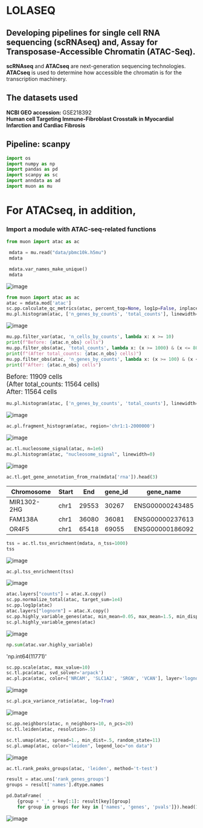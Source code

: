# **LOLASEQ**

## **Developing pipelines for single cell RNA sequencing (scRNAseq) and, Assay for Transposase-Accessible Chromatin (ATAC-Seq)**.

**scRNAseq** and **ATACseq** are next-generation sequencing technologies.
**ATACseq** is used to determine how accessible the chromatin is for the transcription machinery.
  
## The datasets used

**NCBI GEO accession:** GSE218392  
**Human cell Targeting Immune-Fibroblast Crosstalk in Myocardial Infarction and Cardiac Fibrosis**

## Pipeline: scanpy
```python
import os  
import numpy as np  
import pandas as pd  
import scanpy as sc 
import anndata as ad
import muon as mu
```
 # For ATACseq, in addition,
 ### Import a module with ATAC-seq-related functions
 ```python
from muon import atac as ac

  mdata = mu.read("data/pbmc10k.h5mu")
  mdata

  mdata.var_names_make_unique()
  mdata
  ```

![image](https://github.com/user-attachments/assets/c549248f-e0da-4357-8da9-e396cd81b633)

```python
from muon import atac as ac
atac = mdata.mod['atac']
sc.pp.calculate_qc_metrics(atac, percent_top=None, log1p=False, inplace=True)
mu.pl.histogram(atac, ['n_genes_by_counts', 'total_counts'], linewidth=0)
```
![image](https://github.com/user-attachments/assets/d58edd9c-4f0a-41e9-bc20-969d2ff43824)

```python
mu.pp.filter_var(atac, 'n_cells_by_counts', lambda x: x >= 10)
print(f"Before: {atac.n_obs} cells")
mu.pp.filter_obs(atac, 'total_counts', lambda x: (x >= 1000) & (x <= 80000))
print(f"(After total_counts: {atac.n_obs} cells)")
mu.pp.filter_obs(atac, 'n_genes_by_counts', lambda x: (x >= 100) & (x <= 30000))
print(f"After: {atac.n_obs} cells")
```
<span style="font-size: larger;">Before: 11909 cells</span>  
<span style="font-size: larger;">(After total_counts: 11564 cells)</span>  
<span style="font-size: larger;">After: 11564 cells</span>

```python
mu.pl.histogram(atac, ['n_genes_by_counts', 'total_counts'], linewidth=0)
```
![image](https://github.com/user-attachments/assets/2038603f-942f-455b-a398-40aeb83058f8)

```python
ac.pl.fragment_histogram(atac, region='chr1:1-2000000')
```
![image](https://github.com/user-attachments/assets/7fb78d6f-efdc-4ab8-a958-7b48faef0b9d)

```python
ac.tl.nucleosome_signal(atac, n=1e6)
mu.pl.histogram(atac, "nucleosome_signal", linewidth=0)
```
![image](https://github.com/user-attachments/assets/909a176a-6086-4c5d-833d-7c20c50e050a)

```python
ac.tl.get_gene_annotation_from_rna(mdata['rna']).head(3)
```
| Chromosome | Start | End   | gene_id         | gene_name  |
|------------|-------|-------|-----------------|------------|
| MIR1302-2HG | chr1  | 29553 | 30267 | ENSG00000243485 | MIR1302-2HG |
| FAM138A     | chr1  | 36080 | 36081 | ENSG00000237613 | FAM138A     |
| OR4F5       | chr1  | 65418 | 69055 | ENSG00000186092 | OR4F5       |


```python
tss = ac.tl.tss_enrichment(mdata, n_tss=1000)
tss
```
![image](https://github.com/user-attachments/assets/37ca0304-2c94-48c4-a103-9f184c73c513)

```python
ac.pl.tss_enrichment(tss)
```

![image](https://github.com/user-attachments/assets/38338970-8aa9-4eae-824c-0fbfa9222e62)

```python
atac.layers["counts"] = atac.X.copy()
sc.pp.normalize_total(atac, target_sum=1e4)
sc.pp.log1p(atac)
atac.layers["lognorm"] = atac.X.copy()
sc.pp.highly_variable_genes(atac, min_mean=0.05, max_mean=1.5, min_disp=.5)
sc.pl.highly_variable_genes(atac)
```

![image](https://github.com/user-attachments/assets/3db30301-ca8a-4cc5-97b2-fdba2ed43cab)

```python
np.sum(atac.var.highly_variable)
```

'np.int64(11771)'

```python
sc.pp.scale(atac, max_value=10)
sc.tl.pca(atac, svd_solver='arpack')
ac.pl.pca(atac, color=['NRCAM', 'SLC1A2', 'SRGN', 'VCAN'], layer='lognorm', func='mean')
```

![image](https://github.com/user-attachments/assets/036561ae-d4b5-4da3-befe-98437827b959)

```python
sc.pl.pca_variance_ratio(atac, log=True)
```

![image](https://github.com/user-attachments/assets/e7f99d4e-e330-4ac9-aedd-a3eb9e58213f)

```python
sc.pp.neighbors(atac, n_neighbors=10, n_pcs=20)
sc.tl.leiden(atac, resolution=.5)
```

```python
sc.tl.umap(atac, spread=1., min_dist=.5, random_state=11)
sc.pl.umap(atac, color="leiden", legend_loc="on data")
```

![image](https://github.com/user-attachments/assets/4568c0e4-6d88-4f38-bf0b-ea33a338b104)

```python
ac.tl.rank_peaks_groups(atac, 'leiden', method='t-test')
```

```python
result = atac.uns['rank_genes_groups']
groups = result['names'].dtype.names

pd.DataFrame(
    {group + '_' + key[:1]: result[key][group]
    for group in groups for key in ['names', 'genes', 'pvals']}).head(10)
```
![image](https://github.com/user-attachments/assets/7a9a8e00-bb10-4518-8c9c-d0da61a536a5)

























